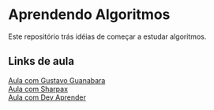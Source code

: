 # Aprendendo Algoritmos 
Este repositório trás idéias de começar a estudar algoritmos.

## Links de aula
[Aula com Gustavo Guanabara](https://www.youtube.com/watch?v=8mei6uVttho)<br />
[Aula com Sharpax](https://www.youtube.com/watch?v=JaTf3dhx464)<br />
[Aula com Dev Aprender](https://www.youtube.com/watch?v=iF2MdbrTiBM)<br />
